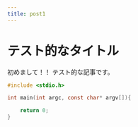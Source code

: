 ```yaml
---
title: post1
---
```


# テスト的なタイトル

初めまして！！
テスト的な記事です。

```c
#include <stdio.h>

int main(int argc, const char* argv[]){

    return 0;
}
```